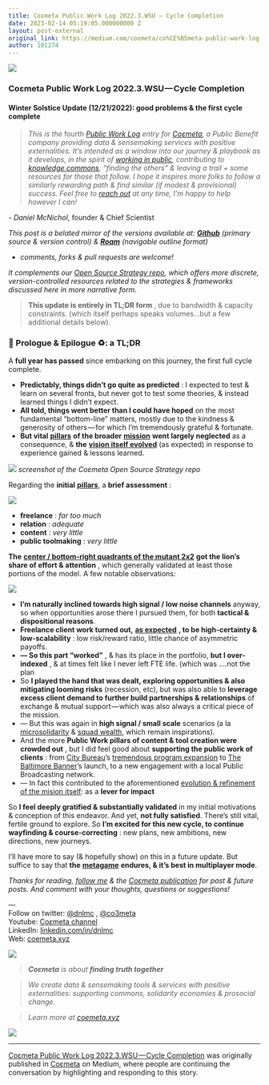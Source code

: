 ```yaml
---
title: Coεmeta Public Work Log 2022.3.WSU — Cycle Completion
date: 2023-02-14 05:19:05.000000000 Z
layout: post-external
original_link: https://medium.com/coemeta/co%CE%B5meta-public-work-log-2022-3-wsu-cycle-completion-362a5df08fd6?source=rss-2d441c4de574------2
author: 101274
---
```


![](https://cdn-images-1.medium.com/max/1024/1*P91qv0JcwEZSmHc8VI1zsg.png)

### Coεmeta Public Work Log 2022.3.WSU — Cycle Completion

#### Winter Solstice Update (12/21/2022): good problems & the first cycle complete

> _This is the_ fourth [_Public Work Log_](https://github.com/coemeta/public-work-log/) _entry for_ [_Coεmeta_](https://coemeta.xyz/)_, a Public Benefit company providing data & sensemaking services with positive externalities. It’s intended as a window into our journey & playbook as it develops, in the spirit of_ [_working in public_](https://nesslabs.com/work-in-public)_, contributing to_ [_knowledge commons_](https://en.wikipedia.org/wiki/Knowledge_commons)_, “finding the others” & leaving a trail + some resources for those that follow. I hope it inspires more folks to follow a similarly rewarding path & find similar (if modest & provisional) success. Feel free to_ [_reach out_](mailto:daniel@coemeta.com) _at any time, I’m happy to help however I can!_

_- Daniel McNichol_, founder & Chief Scientist

_This post is a belated mirror of the versions available at:_ [**_Github_**](https://github.com/coemeta/public-work-log/blob/main/2022.3.wsu.md) _(primary source & version control) &_ [**_Roam_**](https://roamresearch.com/#/app/coemeta/page/hb9LkLT8f) _(navigable outline format)_

- _comments, forks & pull requests are welcome!_

_It complements our_ [_Open Source Strategy repo_](https://github.com/coemeta/open-source-strategy)_, which offers more discrete, version-controlled resources related to the strategies & frameworks discussed here in more narrative form._

> **This update is entirely in TL;DR form** , due to bandwidth & capacity constraints. (which itself perhaps speaks volumes…but a few additional details below).

### 📜 Prologue & Epilogue ♻️: a TL;DR

A **full year has passed** since embarking on this journey, the first full cycle complete.

- **Predictably, things didn’t go quite as predicted** : I expected to test & learn on several fronts, but never got to test some theories, & instead learned things I didn’t expect.
- **All told, things went better than I could have hoped** on the most fundamental “bottom-line” matters, mostly due to the kindness & generosity of others — for which I’m tremendously grateful & fortunate.
- **But vital** [**pillars**](https://github.com/coemeta/open-source-strategy/blob/main/frameworks/pillars-and-2x2s.md) **of the broader** [**mission**](https://github.com/coemeta/open-source-strategy/blob/main/frameworks/mission-and-vision.md) **went largely neglected** as a consequence, & **the** [**vision itself evolved**](https://roamresearch.com/#/app/coemeta/page/ywwA0T9W4) (as expected) in response to experience gained & lessons learned.

![](https://cdn-images-1.medium.com/max/1024/0*-ukDXtCk6X1ix8up)
_screenshot of the Coεmeta Open Source Strategy repo_

Regarding the **initial** [**pillars**](https://github.com/coemeta/open-source-strategy/blob/main/frameworks/pillars-and-2x2s.md), a **brief assessment** :

![](https://cdn-images-1.medium.com/max/1024/0*CHDQ9boaGKPfEctI)

- **freelance** : _far too much_
- **relation** : _adequate_
- **content** : _very little_
- **public toolmaking** : _very little_

**The** [**center / bottom-right quadrants of the mutant 2x2**](https://github.com/coemeta/open-source-strategy/blob/main/frameworks/pillars-and-2x2s.md#--strategic-pillar-2x2s--certainty-vs-scalability--feedback-loops--interdependencies) **got the lion’s share of effort & attention** , which generally validated at least those portions of the model. A few notable observations:

![](https://cdn-images-1.medium.com/max/1024/0*QCPM_RRUY--BicyX)

- **I’m naturally inclined towards high signal / low noise channels** anyway, so when opportunities arose there I pursued them, for both **tactical & dispositional reasons**.
- **Freelance client work turned out,** [**as expected**](https://github.com/coemeta/open-source-strategy/blob/main/frameworks/pillars-and-2x2s.md#--strategic-pillar-2x2s--certainty-vs-scalability--feedback-loops--interdependencies) **, to be high-certainty & low-scalability** : low risk/reward ratio, little chance of asymmetric payoffs.
- **— So this part “worked”** , & has its place in the portfolio, **but I over-indexed** , & at times felt like I never left FTE life. (which was ….not the plan
- So **I played the hand that was dealt, exploring opportunities & also mitigating looming risks** (recession, etc), but was also able to **leverage excess client demand to further build partnerships & relationships** of exchange & mutual support — which was also always a critical piece of the mission.
- — But this was again in **high signal / small scale** scenarios (a la [microsolidarity](https://www.microsolidarity.cc/) & [squad wealth](https://otherinter.net/research/squad-wealth/), which remain inspirations).
- And the more **Public Work pillars of content & tool creation were crowded out** , but I did feel good about **supporting the public work of clients** : from [City Bureau](https://www.citybureau.org/)’s [tremendous program expansion](https://www.citybureau.org/notebook/2022/07/06/investing-in-a-civic-media-movement) to [The Baltimore Banner](https://www.thebaltimorebanner.com)’s launch, to a new engagement with a local Public Broadcasting network.
- — In fact this contributed to the aforementioned [evolution & refinement of the mision itself](https://roamresearch.com/#/app/coemeta/page/ywwA0T9W4): as a **lever for impact**

So **I feel deeply gratified & substantially validated** in my initial motivations & conception of this endeavor. And yet, **not fully satisfied**. There’s still vital, fertile ground to explore. So **I’m excited for this new cycle, to continue wayfinding & course-correcting** : new plans, new ambitions, new directions, new journeys.

I’ll have more to say (& hopefully show) on this in a future update. But suffice to say that **the** [**metagame**](https://roamresearch.com/#/app/coemeta/page/w67o_tL55) **endures, & it’s best in multiplayer mode**.

_Thanks for reading,_ [_follow me_](https://medium.com/@dnlmc) _& the_ [_Coεmeta publication_](https://medium.com/coemeta) _for past & future posts. And comment with your thoughts, questions or suggestions!_

—   
Follow on twitter: [@dnlmc](https://twitter.com/dnlmc) , [@co3meta](https://twitter.com/co3meta)  
Youtube: [Co](https://www.youtube.com/channel/UC4iMnRK0MisgBQlpr2kjbQQ)[_ε_](https://medium.com/coemeta)[meta channel](https://www.youtube.com/channel/UC4iMnRK0MisgBQlpr2kjbQQ)  
LinkedIn: [linkedin.com/in/dnlmc](http://www.linkedin.com/in/dnlmc)  
Web: [coemeta.xyz](https://coemeta.xyz/)

![](https://cdn-images-1.medium.com/max/1024/1*P91qv0JcwEZSmHc8VI1zsg.png)

> **_Coεmeta_** _is about_ **_finding truth together_**

> _We create data & sensemaking tools & services with positive externalities: supporting commons, solidarity economies & prosocial change._

> _Learn more at_ [_coemeta.xyz_](https://coemeta.xyz/)

 ![](https://medium.com/_/stat?event=post.clientViewed&referrerSource=full_rss&postId=362a5df08fd6)
* * *

[Coεmeta Public Work Log 2022.3.WSU — Cycle Completion](https://medium.com/coemeta/co%CE%B5meta-public-work-log-2022-3-wsu-cycle-completion-362a5df08fd6) was originally published in [Coεmeta](https://medium.com/coemeta) on Medium, where people are continuing the conversation by highlighting and responding to this story.

